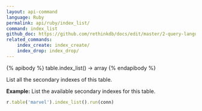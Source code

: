 ```yaml
---
layout: api-command 
language: Ruby
permalink: api/ruby/index_list/
command: index_list
github_doc: https://github.com/rethinkdb/docs/edit/master/2-query-language/api/ruby/manipulating-tables/index_list.md
related_commands:
    index_create: index_create/
    index_drop: index_drop/
---
```


{% apibody %}
table.index_list() &rarr; array
{% endapibody %}

List all the secondary indexes of this table.

__Example:__ List the available secondary indexes for this table.

```rb
r.table('marvel').index_list().run(conn)
```
